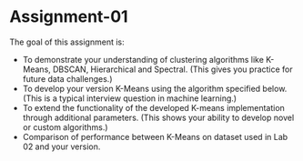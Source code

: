 # Assignment-01

The goal of this assignment is:
<br>
- To demonstrate your understanding of clustering algorithms like K-Means, DBSCAN, Hierarchical and Spectral. (This gives you practice for future data challenges.) <br>
- To develop your version K-Means using the algorithm specified below. (This is a typical interview question in machine learning.) <br>
- To extend the functionality of the developed K-means implementation through additional parameters. (This shows your ability to develop novel or custom algorithms.)<br>
- Comparison of performance between K-Means on dataset used in Lab 02 and your version.<br>


